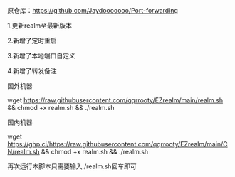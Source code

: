 原仓库：https://github.com/Jaydooooooo/Port-forwarding

1.更新realm至最新版本

2.新增了定时重启

3.新增了本地端口自定义

4.新增了转发备注

国外机器

wget https://raw.githubusercontent.com/qqrrooty/EZrealm/main/realm.sh && chmod +x realm.sh && ./realm.sh

国内机器

wget https://ghp.ci/https://raw.githubusercontent.com/qqrrooty/EZrealm/main/CN/realm.sh && chmod +x realm.sh && ./realm.sh

再次运行本脚本只需要输入./realm.sh回车即可
